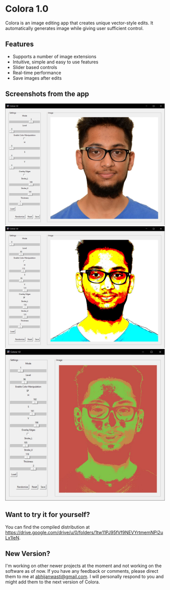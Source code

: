 # Colora 1.0
Colora is an image editing app that creates unique vector-style edits. It automatically generates image while giving user sufficient control.

## Features
- Supports a number of image extensions
- Intuitive, simple and easy to use features
- Slider based controls
- Real-time performance
- Save images after edits

## Screenshots from the app
![gui](screenshots/gui-1.JPG)
![gui](screenshots/gui-2.JPG)
![gui](screenshots/gui-3.JPG)

## Want to try it for yourself?
You can find the compiled distribution at https://drive.google.com/drive/u/0/folders/1tw11PJ95fVf9NEVYrtmemNPi2uLx1IeN. 

## New Version?
I'm working on other newer projects at the moment and not working on the software as of now. If you have any feedback or comments, please direct them to me at abhijanwasti@gmail.com. I will personally respond to you and might add them to the next version of Colora.
